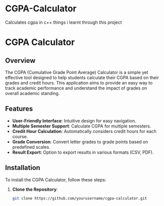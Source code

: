 # CGPA-Calculator
Calculates cgpa in c++
things i learnt through this project
# CGPA Calculator

## Overview

The CGPA (Cumulative Grade Point Average) Calculator is a simple yet effective tool designed to help students calculate their CGPA based on their grades and credit hours. This application aims to provide an easy way to track academic performance and understand the impact of grades on overall academic standing.

## Features

- **User-Friendly Interface**: Intuitive design for easy navigation.
- **Multiple Semester Support**: Calculate CGPA for multiple semesters.
- **Credit Hour Calculation**: Automatically considers credit hours for each course.
- **Grade Conversion**: Convert letter grades to grade points based on predefined scales.
- **Result Export**: Option to export results in various formats (CSV, PDF).

## Installation

To install the CGPA Calculator, follow these steps:

1. **Clone the Repository**:
   ```bash
   git clone https://github.com/yourusername/cgpa-calculator.git
